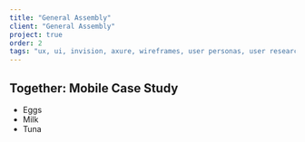 ```yaml
---
title: "General Assembly"
client: "General Assembly"
project: true
order: 2
tags: "ux, ui, invision, axure, wireframes, user personas, user research"
---
```


## Together: Mobile Case Study

* Eggs
* Milk
* Tuna